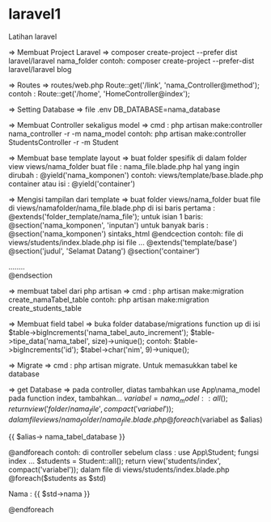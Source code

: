# laravel1
 Latihan laravel

=> Membuat Project Laravel =>
composer create-project --prefer dist laravel/laravel nama_folder
contoh:
composer create-project --prefer-dist laravel/laravel blog


=> Routes =>
routes/web.php
Route::get('/link', 'nama_Controller@method');
contoh : Route::get('/home', 'HomeController@index');


=> Setting Database =>
file .env DB_DATABASE=nama_database


=> Membuat Controller sekaligus model =>
cmd : php artisan make:controller nama_controller -r -m nama_model
contoh:
php artisan make:controller StudentsController -r -m Student


=> Membuat base template layout =>
buat folder spesifik di dalam folder view
views/nama_folder
buat file : nama_file.blade.php
hal yang ingin dirubah : @yield('nama_komponen')
contoh:
views/template/base.blade.php
container atau isi : @yield('container')


=> Mengisi tampilan dari template =>
buat folder views/nama_folder
buat file di views/namafolder/nama_file.blade.php
di isi baris pertama : @extends('folder_template/nama_file');
untuk isian 1 baris: @section('nama_komponen', 'inputan')
untuk banyak baris :
@section('nama_komponen')
	sintaks_html
@endcection
contoh:
file di views/students/index.blade.php
isi file ...
@extends('template/base')
@section('judul', 'Selamat Datang')
@section('container')
	<div>
	........
	</div>
@endsection


=> membuat tabel dari php artisan =>
cmd : php artisan make:migration create_namaTabel_table
contoh:
php artisan make:migration create_students_table


=> Membuat field tabel =>
buka folder database/migrations
function up di isi
$table->bigIncrements('nama_tabel_auto_increment');
$table->tipe_data('nama_tabel', size)->unique();
contoh:
$table->bigIncrements('id');
$tabel->char('nim', 9)->unique();


=> Migrate =>
cmd : php artisan migrate. Untuk memasukkan tabel ke database

=> get Database =>
pada controller, diatas tambahkan use App\nama_model
pada function index, tambahkan... 
$variabel = nama_model::all();
return view('folder/nama_file', compact('variabel'));
dalam file views/nama_folder/nama_file.blade.php
@foreach($variabel as $alias)
   <p>{{ $alias-> nama_tabel_database }}</p>
@andforeach
contoh:
di controller sebelum class : use App\Student;
fungsi index ...
$students = Student::all();
return view('students/index', compact('variabel'));
dalam file di views/students/index.blade.php
@foreach($students as $std)
   <p>Nama : {{ $std->nama }}</p>
@endforeach  
